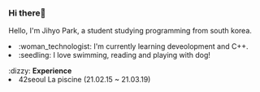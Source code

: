 ### Hi there👋
<p>
 </p>
Hello, I'm Jihyo Park, a student studying programming from south korea.
<p>
 </p>

<li> :woman_technologist: I'm currently learning  deveolopment and C++. 
<li> :seedling: I love swimming, reading and playing with dog!
<p>
  </p>
:dizzy: <b>Experience</b>
<li>42seoul La piscine (21.02.15 ~ 21.03.19)


  

